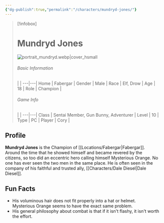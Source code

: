 ```yaml
---
{"dg-publish":true,"permalink":"/characters/mundryd-jones/"}
---
```



> [!infobox]
> # Mundryd Jones
> ![portrait_mundryd.webp|cover_hsmall](/img/user/z_Assets/portrait_mundryd.webp)
> ###### Basic Information
>  |   |
> ---|---|
> Home | Fabergar |
> Gender | Male |
> Race | Elf, Drow |
> Age | 18 |
> Role | Champion |
> ###### Game Info
>  |   |
> ---|---|
> Class | Sentai Member, Gun Bunny, Adventurer |
> Level | 10 |
> Type | PC |
> Player | Cory |

## Profile
**Mundryd Jones** is the Champion of [[Locations/Fabergar\|Fabergar]]. Around the time that he showed himself and became revered by the citizens, so too did an eccentric hero calling himself Mysterious Orange. No one has ever seen the two men in the same place. He is often seen in the company of his faithful and trusted ally, [[Characters/Dale Diesel\|Dale Diesel]].

## Fun Facts
- His voluminous hair does not fit properly into a hat or helmet. Mysterious Orange seems to have the exact same problem.
- His general philosophy about combat is that if it isn't flashy, it isn't worth the effort.


